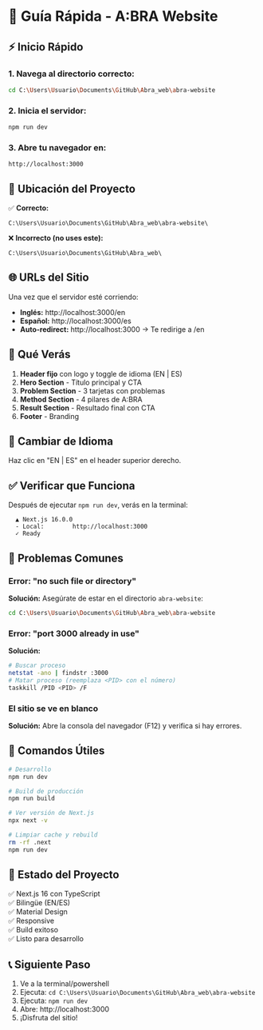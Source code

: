# 🚀 Guía Rápida - A:BRA Website

## ⚡ Inicio Rápido

### 1. Navega al directorio correcto:
```bash
cd C:\Users\Usuario\Documents\GitHub\Abra_web\abra-website
```

### 2. Inicia el servidor:
```bash
npm run dev
```

### 3. Abre tu navegador en:
```
http://localhost:3000
```

## 📍 Ubicación del Proyecto

✅ **Correcto:**
```
C:\Users\Usuario\Documents\GitHub\Abra_web\abra-website\
```

❌ **Incorrecto (no uses este):**
```
C:\Users\Usuario\Documents\GitHub\Abra_web\
```

## 🌐 URLs del Sitio

Una vez que el servidor esté corriendo:

- **Inglés:** http://localhost:3000/en
- **Español:** http://localhost:3000/es
- **Auto-redirect:** http://localhost:3000 → Te redirige a /en

## 🎨 Qué Verás

1. **Header fijo** con logo y toggle de idioma (EN | ES)
2. **Hero Section** - Título principal y CTA
3. **Problem Section** - 3 tarjetas con problemas
4. **Method Section** - 4 pilares de A:BRA
5. **Result Section** - Resultado final con CTA
6. **Footer** - Branding

## 🔄 Cambiar de Idioma

Haz clic en "EN | ES" en el header superior derecho.

## ✅ Verificar que Funciona

Después de ejecutar `npm run dev`, verás en la terminal:

```
  ▲ Next.js 16.0.0
  - Local:        http://localhost:3000
  ✓ Ready
```

## 🐛 Problemas Comunes

### Error: "no such file or directory"
**Solución:** Asegúrate de estar en el directorio `abra-website`:
```bash
cd C:\Users\Usuario\Documents\GitHub\Abra_web\abra-website
```

### Error: "port 3000 already in use"
**Solución:** 
```bash
# Buscar proceso
netstat -ano | findstr :3000
# Matar proceso (reemplaza <PID> con el número)
taskkill /PID <PID> /F
```

### El sitio se ve en blanco
**Solución:** Abre la consola del navegador (F12) y verifica si hay errores.

## 📱 Comandos Útiles

```bash
# Desarrollo
npm run dev

# Build de producción
npm run build

# Ver versión de Next.js
npx next -v

# Limpiar cache y rebuild
rm -rf .next
npm run dev
```

## 🎉 Estado del Proyecto

✅ Next.js 16 con TypeScript  
✅ Bilingüe (EN/ES)  
✅ Material Design  
✅ Responsive  
✅ Build exitoso  
✅ Listo para desarrollo  

## 📞 Siguiente Paso

1. Ve a la terminal/powershell
2. Ejecuta: `cd C:\Users\Usuario\Documents\GitHub\Abra_web\abra-website`
3. Ejecuta: `npm run dev`
4. Abre: http://localhost:3000
5. ¡Disfruta del sitio!

